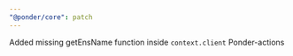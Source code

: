 ```yaml
---
"@ponder/core": patch
---
```


Added missing getEnsName function inside `context.client` Ponder-actions
